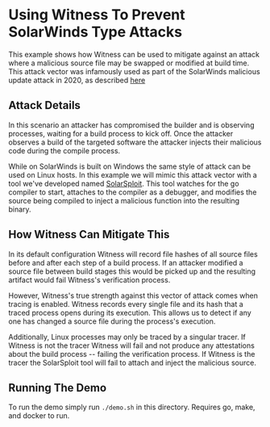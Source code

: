 # Using Witness To Prevent SolarWinds Type Attacks

This example shows how Witness can be used to mitigate against an attack where a malicious source file may be swapped
or modified at build time. This attack vector was infamously used as part of the SolarWinds malicious update attack in
2020, as described [here](https://www.bankinfosecurity.com/solarwinds-describes-attackers-malicious-code-injection-a-15746)

## Attack Details

In this scenario an attacker has compromised the builder and is observing processes, waiting for a build process to kick
off. Once the attacker observes a build of the targeted software the attacker injects their malicious code during the
compile process.

While on SolarWinds is built on Windows the same style of attack can be used on Linux hosts. In this example we will
mimic this attack vector with a tool we've developed named [SolarSploit](https://github.com/testifysec/solarsploit/).
This tool watches for the go compiler to start, attaches to the compiler as a debugger, and modifies the source being
compiled to inject a malicious function into the resulting binary.

## How Witness Can Mitigate This

In its default configuration Witness will record file hashes of all source files before and after each step of a build
process. If an attacker modified a source file between build stages this would be picked up and the resulting artifact
would fail Witness's verification process.

However, Witness's true strength against this vector of attack comes when tracing is enabled. Witness records every
single file and its hash that a traced process opens during its execution. This allows us to detect if any one has
changed a source file during the process's execution.

Additionally, Linux processes may only be traced by a singular tracer. If Witness is not the tracer Witness will fail
and not produce any attestations about the build process -- failing the verification process. If Witness is the tracer
the SolarSploit tool will fail to attach and inject the malicious source.

## Running The Demo

To run the demo simply run `./demo.sh` in this directory. Requires go, make, and docker to run.
